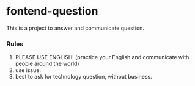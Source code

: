 # fontend-question
This is a project to answer and communicate question.


### Rules
1. PLEASE USE ENGLISH! (practice your English and communicate with people around the world)
2. use issue.
3. best to ask for technology question, without business.
